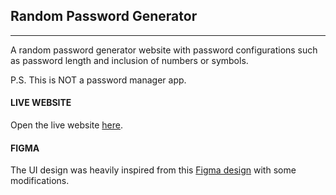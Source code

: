 ## Random Password Generator
--------------------
A random password generator website with password configurations such as password length and inclusion of numbers or symbols. 

P.S. This is NOT a password manager app.

#### LIVE WEBSITE
Open the live website <a href="https://random-passwordinator.netlify.app/">here</a>.

#### FIGMA
The UI design was heavily inspired from this <a href="https://www.figma.com/design/NEj9JDycMjF3XKXq7swoc9/Random-Password-Generator-(New-version)?node-id=102-700&t=zsVo0d7zlStovOAG-0">Figma design</a> with some modifications.
